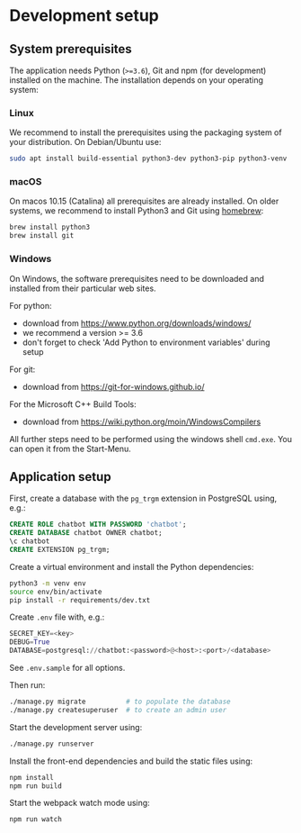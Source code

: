 Development setup
=================

System prerequisites
--------------------

The application needs Python (`>=3.6`), Git and npm (for development) installed on the machine. The installation depends on your operating system:

### Linux

We recommend to install the prerequisites using the packaging system of your distribution. On Debian/Ubuntu use:

```bash
sudo apt install build-essential python3-dev python3-pip python3-venv
```

### macOS

On macos 10.15 (Catalina) all prerequisites are already installed. On older systems, we recommend to install Python3 and Git using [homebrew](http://brew.sh):

```bash
brew install python3
brew install git
```

### Windows

On Windows, the software prerequisites need to be downloaded and installed from their particular web sites.

For python:
* download from <https://www.python.org/downloads/windows/>
* we recommend a version >= 3.6
* don't forget to check 'Add Python to environment variables' during setup

For git:
* download from <https://git-for-windows.github.io/>

For the Microsoft C++ Build Tools:
* download from <https://wiki.python.org/moin/WindowsCompilers>

All further steps need to be performed using the windows shell `cmd.exe`. You can open it from the Start-Menu.


Application setup
-----------------

First, create a database with the `pg_trgm` extension in PostgreSQL using, e.g.:

```sql
CREATE ROLE chatbot WITH PASSWORD 'chatbot';
CREATE DATABASE chatbot OWNER chatbot;
\c chatbot
CREATE EXTENSION pg_trgm;
```

Create a virtual environment and install the Python dependencies:

```bash
python3 -m venv env
source env/bin/activate
pip install -r requirements/dev.txt
```

Create `.env` file with, e.g.:

```python
SECRET_KEY=<key>
DEBUG=True
DATABASE=postgresql://chatbot:<password>@<host>:<port>/<database>
```

See `.env.sample` for all options.

Then run:

```bash
./manage.py migrate          # to populate the database
./manage.py createsuperuser  # to create an admin user
```

Start the development server using:

```bash
./manage.py runserver
```

Install the front-end dependencies and build the static files using:

```bash
npm install
npm run build
```

Start the webpack watch mode using:

```bash
npm run watch
```
